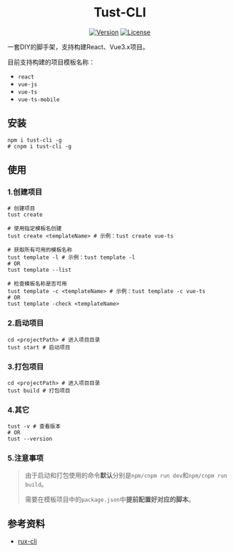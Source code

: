 <h1 align="center">Tust-CLI</h1>

<p align="center">
  <a href="https://www.npmjs.com/package/tust-cli"><img src="https://img.shields.io/npm/v/tust-cli.svg?sanitize=true" alt="Version"></a>
  <a href="https://www.npmjs.com/package/tust-cli"><img src="https://img.shields.io/npm/l/tust-cli.svg?sanitize=true" alt="License"></a>
</p>
一套DIY的脚手架，支持构建React、Vue3.x项目。

目前支持构建的项目模板名称：

* `react`
* `vue-js`
* `vue-ts`
* `vue-ts-mobile`

## 安装

```shell
npm i tust-cli -g
# cnpm i tust-cli -g
```

## 使用

### 1.创建项目

```shell
# 创建项目
tust create

# 使用指定模板名创建
tust create <templateName> # 示例：tust create vue-ts

# 获取所有可用的模板名称
tust template -l # 示例：tust template -l
# OR
tust template --list

# 检查模板名称是否可用
tust template -c <templateName> # 示例：tust template -c vue-ts
# OR
tust template -check <templateName>
```

### 2.启动项目

```shell
cd <projectPath> # 进入项目目录
tust start # 启动项目
```

### 3.打包项目

```shell
cd <projectPath> # 进入项目目录
tust build # 打包项目
```

### 4.其它

```shell
tust -v # 查看版本
# OR
tust --version
```

### 5.注意事项

> 由于启动和打包使用的命令**默认**分别是`npm/cnpm run dev`和`npm/cnpm run build`。
>
> 需要在模板项目中的`package.json`中**提前配置好对应的脚本**。

## 参考资料

* [rux-cli](https://github.com/GoodLuckAlien/rux-cli)